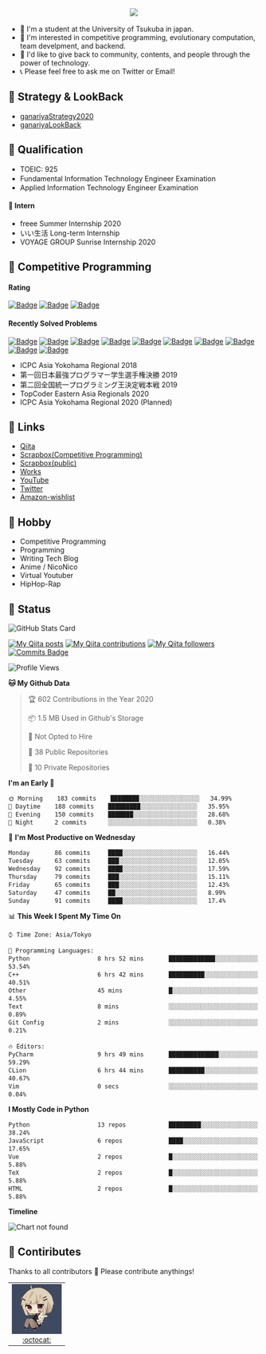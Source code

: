 <!-- 
```bash
$ docker run --rm ganariya/ganariya:ascii

  __ _  __ _ _ __   __ _ _ __(_)_   _  __ _
 / _` |/ _` | '_ \ / _` | '__| | | | |/ _` |
| (_| | (_| | | | | (_| | |  | | |_| | (_| |
 \__, |\__,_|_| |_|\__,_|_|  |_|\__, |\__,_|
 |___/                          |___/

``` -->

<div align="center">
  <img src="https://media1.tenor.com/images/231ed5e3ad49ebbfd3770031cc1b3f75/tenor.gif?itemid=7432079"/>
</div>

- 🏫 I'm a student at the University of Tsukuba in japan.
- 🌱 I'm interested in competitive programming, evolutionary computation, team develpment, and backend.
- 💖 I'd like to give back to community, contents, and people through the power of technology.
- 📞 Please feel free to ask me on Twitter or Email!

## 🐾 Strategy & LookBack

- [ganariyaStrategy2020](https://docs.google.com/presentation/d/1miXe07Y9XukI6bwbh8q4TjisLdw-n51e3prdmfTTCgY/edit)
- [ganariyaLookBack](https://drive.google.com/drive/folders/16P73HK-dLVChC2ivkYosRIY9bT6VXmaC?usp=sharing)

## 🐾 Qualification

- TOEIC: 925
- Fundamental Information Technology Engineer Examination　
- Applied Information Technology Engineer Examination

#### 🐾 Intern

- freee Summer Internship 2020
- いい生活 Long-term Internship
- VOYAGE GROUP Sunrise Internship 2020

## 🐾 Competitive Programming

#### Rating

[![Badge](https://cp-logo.vercel.app/atcoder/ganariya2525)](https://atcoder.jp/users/ganariya2525) [![Badge](https://cp-logo.vercel.app/codeforces/ganariya)](https://codeforces.com/profile/ganariya) [![Badge](https://cp-logo.vercel.app/yukicoder/ganariya)](https://yukicoder.me/users/3037)

<!--START_SECTION:custom_action-->
#### Recently Solved Problems
[![Badge](https://img.shields.io/static/v1?label=ABC184D%20400&message=AC&color=brightgreen)](https://atcoder.jp/contests/abc184/submissions/18361075)
[![Badge](https://img.shields.io/static/v1?label=ABC184D%20400&message=AC&color=brightgreen)](https://atcoder.jp/contests/abc184/submissions/18360957)
[![Badge](https://img.shields.io/static/v1?label=ABC184E%20500&message=AC&color=brightgreen)](https://atcoder.jp/contests/abc184/submissions/18360007)
[![Badge](https://img.shields.io/static/v1?label=ABC184E%200&message=TLE&color=yellow)](https://atcoder.jp/contests/abc184/submissions/18359999)
[![Badge](https://img.shields.io/static/v1?label=ABC184C%20300&message=AC&color=brightgreen)](https://atcoder.jp/contests/abc184/submissions/18359642)
[![Badge](https://img.shields.io/static/v1?label=ABC184C%20300&message=WA&color=yellow)](https://atcoder.jp/contests/abc184/submissions/18358532)
[![Badge](https://img.shields.io/static/v1?label=ABC184D%200&message=WA&color=yellow)](https://atcoder.jp/contests/abc184/submissions/18344071)
[![Badge](https://img.shields.io/static/v1?label=ABC184E%20500&message=AC&color=brightgreen)](https://atcoder.jp/contests/abc184/submissions/18335696)
[![Badge](https://img.shields.io/static/v1?label=ABC184F%20600&message=AC&color=brightgreen)](https://atcoder.jp/contests/abc184/submissions/18331105)
[![Badge](https://img.shields.io/static/v1?label=ABC184F%200&message=TLE&color=yellow)](https://atcoder.jp/contests/abc184/submissions/18329785)

<!--END_SECTION:custom_action-->

- ICPC Asia Yokohama Regional 2018
- 第一回日本最強プログラマー学生選手権決勝 2019
- 第二回全国統一プログラミング王決定戦本戦 2019
- TopCoder Eastern Asia Regionals 2020
- ICPC Asia Yokohama Regional 2020 (Planned)

## 🐾 Links

- [Qiita](https://qiita.com/ganariya)
- [Scrapbox(Competitive Programming)](https://scrapbox.io/ganariya-competitive/)
- [Scrapbox(public)](https://scrapbox.io/ganariya-public/)
- [Works](https://ganariya.github.io/works/)
- [YouTube](https://www.youtube.com/channel/UCPTKMrRhOSf30v59Ktbpl1A)
- [Twitter](https://twitter.com/ganariya)
- [Amazon-wishlist](https://www.amazon.co.jp/hz/wishlist/ls/7297J1ZN3DSH)

## 🐾 Hobby

- Competitive Programming
- Programming
- Writing Tech Blog
- Anime / NicoNico
- Virtual Youtuber
- HipHop-Rap

## 🐾 Status

![GitHub Stats Card](https://github-readme-stats.vercel.app/api?username=Ganariya&count_private=true&show_icons=true&theme=dracula)


[![My Qiita posts](https://qiita-badge.apiapi.app/s/ganariya/posts.svg)](http://qiita.com/ganariya) 
[![My Qiita contributions](https://qiita-badge.apiapi.app/s/ganariya/contributions.svg)](http://qiita.com/ganariya) [![My Qiita followers](https://qiita-badge.apiapi.app/s/ganariya/followers.svg)](http://qiita.com/ganariya) [![Commits Badge](https://badges.pufler.dev/commits/monthly/Ganariya)](https://github.com/Ganariya)

<!--START_SECTION:waka-->
![Profile Views](http://img.shields.io/badge/Profile%20Views-90-blue)

**🐱 My Github Data** 

> 🏆 602 Contributions in the Year 2020
 > 
> 📦 1.5 MB Used in Github's Storage 
 > 
> 🚫 Not Opted to Hire
 > 
> 📜 38 Public Repositories
 > 
> 🔑 10 Private Repositories 

**I'm an Early 🐤** 

```text
🌞 Morning    183 commits    ████████░░░░░░░░░░░░░░░░░   34.99% 
🌆 Daytime    188 commits    █████████░░░░░░░░░░░░░░░░   35.95% 
🌃 Evening    150 commits    ███████░░░░░░░░░░░░░░░░░░   28.68% 
🌙 Night      2 commits      ░░░░░░░░░░░░░░░░░░░░░░░░░   0.38%

```
📅 **I'm Most Productive on Wednesday** 

```text
Monday       86 commits     ████░░░░░░░░░░░░░░░░░░░░░   16.44% 
Tuesday      63 commits     ███░░░░░░░░░░░░░░░░░░░░░░   12.05% 
Wednesday    92 commits     ████░░░░░░░░░░░░░░░░░░░░░   17.59% 
Thursday     79 commits     ███░░░░░░░░░░░░░░░░░░░░░░   15.11% 
Friday       65 commits     ███░░░░░░░░░░░░░░░░░░░░░░   12.43% 
Saturday     47 commits     ██░░░░░░░░░░░░░░░░░░░░░░░   8.99% 
Sunday       91 commits     ████░░░░░░░░░░░░░░░░░░░░░   17.4%

```


📊 **This Week I Spent My Time On** 

```text
⌚︎ Time Zone: Asia/Tokyo

💬 Programming Languages: 
Python                   8 hrs 52 mins       █████████████░░░░░░░░░░░░   53.54% 
C++                      6 hrs 42 mins       ██████████░░░░░░░░░░░░░░░   40.51% 
Other                    45 mins             █░░░░░░░░░░░░░░░░░░░░░░░░   4.55% 
Text                     8 mins              ░░░░░░░░░░░░░░░░░░░░░░░░░   0.89% 
Git Config               2 mins              ░░░░░░░░░░░░░░░░░░░░░░░░░   0.21%

🔥 Editors: 
PyCharm                  9 hrs 49 mins       ██████████████░░░░░░░░░░░   59.29% 
CLion                    6 hrs 44 mins       ██████████░░░░░░░░░░░░░░░   40.67% 
Vim                      0 secs              ░░░░░░░░░░░░░░░░░░░░░░░░░   0.04%

```

**I Mostly Code in Python** 

```text
Python                   13 repos            █████████░░░░░░░░░░░░░░░░   38.24% 
JavaScript               6 repos             ████░░░░░░░░░░░░░░░░░░░░░   17.65% 
Vue                      2 repos             █░░░░░░░░░░░░░░░░░░░░░░░░   5.88% 
TeX                      2 repos             █░░░░░░░░░░░░░░░░░░░░░░░░   5.88% 
HTML                     2 repos             █░░░░░░░░░░░░░░░░░░░░░░░░   5.88%

```


**Timeline**

![Chart not found](https://github.com/Ganariya/Ganariya/blob/master/charts/bar_graph.png) 


<!--END_SECTION:waka-->

## 🐾 Contiributes

Thanks to all contributors 🎉
Please contribute anythings!

<table>
  <tr>
    <td align="center"><a href="https://github.com/Ganariya"><img src="https://github.com/Ganariya/Ganariya/blob/master/ganariya.png?raw=true" width="100px;" alt="ganariya"/><br /><a href="https://github.com/Ganariya" title="Code">:octocat: </a></a></td>
  </tr>
</table>








